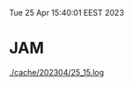 Tue 25 Apr 15:40:01 EEST 2023
# JAM
<a href='./cache/202304/25_15.log'>./cache/202304/25_15.log</a>
